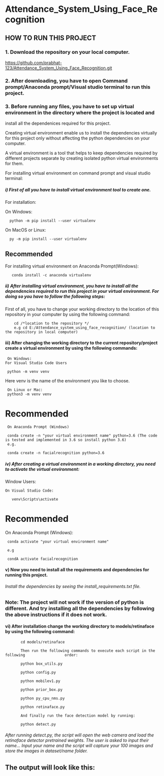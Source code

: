 # Attendance_System_Using_Face_Recognition

## HOW TO RUN THIS PROJECT

### 1.  Download the repository on your local computer.

https://github.com/prabhat-123/Attendance_System_Using_Face_Recognition.git


### 2. After downloading, you have to open Command prompt/Anaconda prompt/Visual studio terminal to run this project.


### 3. Before running any files, you have to set up  virtual environment in the directory where the project is located and 
install all the dependenices required for this project.


Creating virtual environment enable us to install the dependencies virtually for this project only without affecting the python dependencies on  your computer.


A virtual environment is a tool that helps to keep dependencies required by different projects separate by creating isolated python virtual environments for them.


For installing virtual environment on command prompt and visual studio terminal:


##### i) First of all you have to install virtual environment tool to create one.


 For installation:
   
   
On Windows:
   
   
      python -m pip install --user virtualenv
   
   
On MacOS or Linux:
  
  
      py -m pip install --user virtualenv
     
## Recommended
For installing virtual environment on Anaconda Prompt(Windows):


       conda install -c anaconda virtualenv
     
     
  ##### ii) After installing virtual environment, you have to install all the dependencies required to run this project in your virtual environment. For doing so you have to follow the following steps:
  
  
  First of all, you have to change your working directory to the location of this repository in your computer by using the following command:
  
  
        cd /*location to the repository */
        e.g cd E:/Attendance_system_using_face_recognition/ (location to the repository in local computer)
  
  
  #### iii) After changing the working directory to the current repository/project create a virtual environment by using the following commands:
     On Windows:
    For Visual Studio Code Users
     
     python -m venv venv 
     
     
   Here venv is the name of the environment you like to choose.
     
     
     On Linux or Mac:
     python3 -m venv venv
     
# Recommended
     On Anaconda Prompt (Windows)
     
     conda create -n "your virtual environment name" python=3.6 (The code is tested and implemented in 3.6 so install python 3.6)
     e.g.
     
     conda create -n facialrecognition python=3.6
     
##### iv) After creating a virtual environment in a working directory, you need to activate the virtual environment:

   Window Users:
   
    On Visual Studio Code:
 
       venv\Scripts\activate
       
 
 # Recommended
   On Anaconda Prompt (Windows):
  
     conda activate "your virtual environment name"
   
     e.g 
   
     condA activate facialrecognition
   

#### v) Now you need to install all the requirements and dependencies for running this project.


  ###### Install the dependencies by seeing the install_requirements.txt file.
  
### Note: The project will not work if the version of python is different. And try installing all the dependencies by following the above instructions if it does not work.

#### vi) After installation change the working directory to models/retinaface by using the following command:
          
           cd models/retinaface
           
           Then run the following commands to execute each script in the following                  order:
           
           python box_utils.py
           
           python config.py
           
           python mobilev1.py
           
           python prior_box.py
           
           python py_cpu_nms.py
           
           python retinaface.py
           
           And finally run the face detection model by running:
           
           python detect.py
           
###### After running detect.py, the script will open the web camera and load the retinaface detector pretrained weights. The user is asked to input their name... Input your name and the script will capture your 100 images and store the images in dataset/name folder.

## The output will look like this:
           
